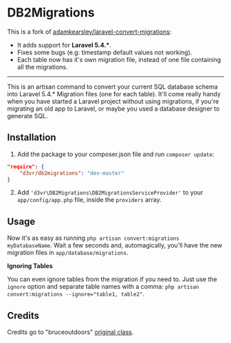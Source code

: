 # DB2Migrations

This is a fork of [adamkearsley/laravel-convert-migrations](adamkearsley/laravel-convert-migrations):
* It adds support for **Laravel 5.4.\***.
* Fixes some bugs (e.g: timestamp default values not working).
* Each table now has it's own migration file, instead of one file containing all the migrations.

---

This is an artisan command to convert your current SQL database schema into Laravel 5.4.* Migration files (one for each table). It'll come really handy when you have started a Laravel project without using migrations, if you're migrating an old app to Laravel, or maybe you used a database designer to generate SQL.

## Installation

1. Add the package to your composer.json file and run `composer update`:

```json
"require": {
    "d3vr/db2migrations": "dev-master"
}
```

2. Add `'d3vr\DB2Migrations\DB2MigrationsServiceProvider'` to your `app/config/app.php` file, inside the `providers` array.

## Usage

Now it's as easy as running `php artisan convert:migrations myDatabaseName`. Wait a few seconds and, automagically, you'll have the new migration files in `app/database/migrations`.

**Ignoring Tables**

You can even ignore tables from the migration if you need to. Just use the `ignore` option and separate table names with a comma: `php artisan convert:migrations --ignore="table1, table2"`.

## Credits

Credits go to "bruceoutdoors" [original class](https://gist.github.com/bruceoutdoors/9166186).